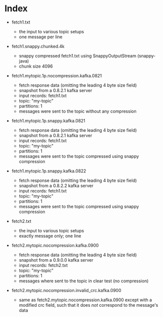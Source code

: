 # Index

- fetch1.txt
  - the input to various topic setups
  - one message per line
- fetch1.snappy.chunked.4k
  - snappy compressed fetch1.txt using SnappyOutputStream (snappy-java)
  - chunk size 4096
- fetch1.mytopic.1p.nocompression.kafka.0821
  - fetch response data (omitting the leading 4 byte size field)
  - snapshot from a 0.8.2.1 kafka server
  - input records: fetch1.txt
  - topic: "my-topic"
  - partitions: 1
  - messages were sent to the topic without any compression
- fetch1.mytopic.1p.snappy.kafka.0821
  - fetch response data (omitting the leading 4 byte size field)
  - snapshot from a 0.8.2.1 kafka server
  - input records: fetch1.txt
  - topic: "my-topic"
  - partitions: 1
  - messages were sent to the topic compressed using snappy compression
- fetch1.mytopic.1p.snappy.kafka.0822
  - fetch response data (omitting the leading 4 byte size field)
  - snapshot from a 0.8.2.2 kafka server
  - input records: fetch1.txt
  - topic: "my-topic"
  - partitions: 1
  - messages were sent to the topic compressed using snappy compression

- fetch2.txt
  - the input to various topic setups
  - exactly message only; one line
- fetch2.mytopic.nocompression.kafka.0900
  - fetch response data (omitting the leading 4 byte size field)
  - snapshot from a 0.9.0.0 kafka server
  - input records: fetch2.txt
  - topic: "my-topic"
  - partitions: 1
  - messages where sent to the topic in clear test (no compression)
- fetch2.mytopic.nocompression.invalid_crc.kafka.0900
  - same as fetch2.mytopic.nocompression.kafka.0900 except with a
    modified crc field, such that it does _not_ correspond to the
    message's data
